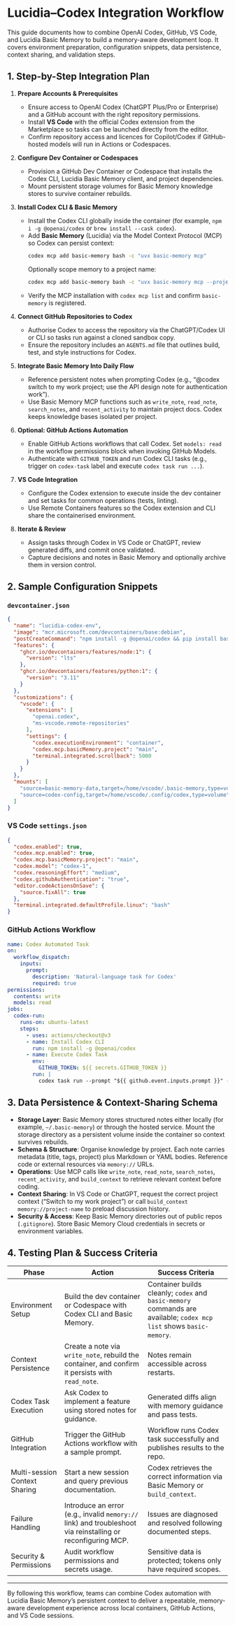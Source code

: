 # Lucidia–Codex Integration Workflow

This guide documents how to combine OpenAI Codex, GitHub, VS Code, and Lucidia Basic Memory to build a memory-aware development loop. It covers environment preparation, configuration snippets, data persistence, context sharing, and validation steps.

## 1. Step-by-Step Integration Plan

1. **Prepare Accounts & Prerequisites**  
   - Ensure access to OpenAI Codex (ChatGPT Plus/Pro or Enterprise) and a GitHub account with the right repository permissions.  
   - Install **VS Code** with the official Codex extension from the Marketplace so tasks can be launched directly from the editor.  
   - Confirm repository access and licences for Copilot/Codex if GitHub-hosted models will run in Actions or Codespaces.

2. **Configure Dev Container or Codespaces**  
   - Provision a GitHub Dev Container or Codespace that installs the Codex CLI, Lucidia Basic Memory client, and project dependencies.  
   - Mount persistent storage volumes for Basic Memory knowledge stores to survive container rebuilds.

3. **Install Codex CLI & Basic Memory**  
   - Install the Codex CLI globally inside the container (for example, `npm i -g @openai/codex` or `brew install --cask codex`).  
   - Add **Basic Memory** (Lucidia) via the Model Context Protocol (MCP) so Codex can persist context:  
     ```bash
     codex mcp add basic-memory bash -c "uvx basic-memory mcp"
     ```  
     Optionally scope memory to a project name:  
     ```bash
     codex mcp add basic-memory bash -c "uvx basic-memory mcp --project your-project-name"
     ```  
   - Verify the MCP installation with `codex mcp list` and confirm `basic-memory` is registered.

4. **Connect GitHub Repositories to Codex**  
   - Authorise Codex to access the repository via the ChatGPT/Codex UI or CLI so tasks run against a cloned sandbox copy.  
   - Ensure the repository includes an `AGENTS.md` file that outlines build, test, and style instructions for Codex.

5. **Integrate Basic Memory Into Daily Flow**  
   - Reference persistent notes when prompting Codex (e.g., “@codex switch to my work project; use the API design note for authentication work”).  
   - Use Basic Memory MCP functions such as `write_note`, `read_note`, `search_notes`, and `recent_activity` to maintain project docs. Codex keeps knowledge bases isolated per project.

6. **Optional: GitHub Actions Automation**  
   - Enable GitHub Actions workflows that call Codex. Set `models: read` in the workflow permissions block when invoking GitHub Models.  
   - Authenticate with `GITHUB_TOKEN` and run Codex CLI tasks (e.g., trigger on `codex-task` label and execute `codex task run ...`).

7. **VS Code Integration**  
   - Configure the Codex extension to execute inside the dev container and set tasks for common operations (tests, linting).  
   - Use Remote Containers features so the Codex extension and CLI share the containerised environment.

8. **Iterate & Review**  
   - Assign tasks through Codex in VS Code or ChatGPT, review generated diffs, and commit once validated.  
   - Capture decisions and notes in Basic Memory and optionally archive them in version control.

## 2. Sample Configuration Snippets

### `devcontainer.json`

```json
{
  "name": "lucidia-codex-env",
  "image": "mcr.microsoft.com/devcontainers/base:debian",
  "postCreateCommand": "npm install -g @openai/codex && pip install basic-memory",
  "features": {
    "ghcr.io/devcontainers/features/node:1": {
      "version": "lts"
    },
    "ghcr.io/devcontainers/features/python:1": {
      "version": "3.11"
    }
  },
  "customizations": {
    "vscode": {
      "extensions": [
        "openai.codex",
        "ms-vscode.remote-repositories"
      ],
      "settings": {
        "codex.executionEnvironment": "container",
        "codex.mcp.basicMemory.project": "main",
        "terminal.integrated.scrollback": 5000
      }
    }
  },
  "mounts": [
    "source=basic-memory-data,target=/home/vscode/.basic-memory,type=volume",
    "source=codex-config,target=/home/vscode/.config/codex,type=volume"
  ]
}
```

### VS Code `settings.json`

```json
{
  "codex.enabled": true,
  "codex.mcp.enabled": true,
  "codex.mcp.basicMemory.project": "main",
  "codex.model": "codex-1",
  "codex.reasoningEffort": "medium",
  "codex.githubAuthentication": "true",
  "editor.codeActionsOnSave": {
    "source.fixAll": true
  },
  "terminal.integrated.defaultProfile.linux": "bash"
}
```

### GitHub Actions Workflow

```yaml
name: Codex Automated Task
on:
  workflow_dispatch:
    inputs:
      prompt:
        description: 'Natural-language task for Codex'
        required: true
permissions:
  contents: write
  models: read
jobs:
  codex-run:
    runs-on: ubuntu-latest
    steps:
      - uses: actions/checkout@v3
      - name: Install Codex CLI
        run: npm install -g @openai/codex
      - name: Execute Codex Task
        env:
          GITHUB_TOKEN: ${{ secrets.GITHUB_TOKEN }}
        run: |
          codex task run --prompt "${{ github.event.inputs.prompt }}" --repo ${{ github.repository }} --branch main
```

## 3. Data Persistence & Context-Sharing Schema

- **Storage Layer**: Basic Memory stores structured notes either locally (for example, `~/.basic-memory`) or through the hosted service. Mount the storage directory as a persistent volume inside the container so context survives rebuilds.
- **Schema & Structure**: Organise knowledge by project. Each note carries metadata (title, tags, project) plus Markdown or YAML bodies. Reference code or external resources via `memory://` URLs.
- **Operations**: Use MCP calls like `write_note`, `read_note`, `search_notes`, `recent_activity`, and `build_context` to retrieve relevant context before coding.
- **Context Sharing**: In VS Code or ChatGPT, request the correct project context (“Switch to my work project”) or call `build_context memory://project-name` to preload discussion history.
- **Security & Access**: Keep Basic Memory directories out of public repos (`.gitignore`). Store Basic Memory Cloud credentials in secrets or environment variables.

## 4. Testing Plan & Success Criteria

| Phase | Action | Success Criteria |
| --- | --- | --- |
| Environment Setup | Build the dev container or Codespace with Codex CLI and Basic Memory. | Container builds cleanly; `codex` and `basic-memory` commands are available; `codex mcp list` shows `basic-memory`. |
| Context Persistence | Create a note via `write_note`, rebuild the container, and confirm it persists with `read_note`. | Notes remain accessible across restarts. |
| Codex Task Execution | Ask Codex to implement a feature using stored notes for guidance. | Generated diffs align with memory guidance and pass tests. |
| GitHub Integration | Trigger the GitHub Actions workflow with a sample prompt. | Workflow runs Codex task successfully and publishes results to the repo. |
| Multi-session Context Sharing | Start a new session and query previous documentation. | Codex retrieves the correct information via Basic Memory or `build_context`. |
| Failure Handling | Introduce an error (e.g., invalid `memory://` link) and troubleshoot via reinstalling or reconfiguring MCP. | Issues are diagnosed and resolved following documented steps. |
| Security & Permissions | Audit workflow permissions and secrets usage. | Sensitive data is protected; tokens only have required scopes. |

---

By following this workflow, teams can combine Codex automation with Lucidia Basic Memory’s persistent context to deliver a repeatable, memory-aware development experience across local containers, GitHub Actions, and VS Code sessions.
